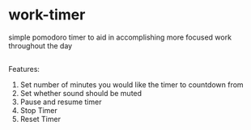 # work-timer
simple pomodoro timer to aid in accomplishing more focused work throughout the day

##
Features: 
1. Set number of minutes you would like the timer to countdown from
2. Set whether sound should be muted
3. Pause and resume timer
4. Stop Timer
5. Reset Timer

